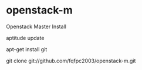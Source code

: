 openstack-m
===========

Openstack Master  Install

aptitude update

apt-get install git

git clone git://github.com/fqfpc2003/openstack-m.git
